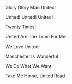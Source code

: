 Glory Glory Man United!

United! United! United!

Twenty Times!

United Are The Team For Me!

We Love United

Manchester Is Wonderful

We Do What We Want

Take Me Home, United Road
